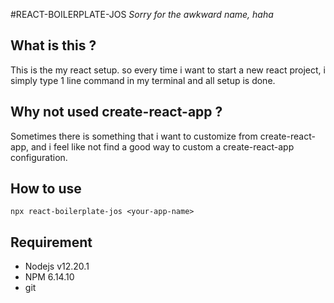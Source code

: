 #REACT-BOILERPLATE-JOS
*Sorry for the awkward name, haha*


## What is this ?
This is the my react setup. so every time i want to start a new react project, i simply type 1 line command in my terminal and all setup is done.

## Why not used create-react-app ?
Sometimes there is something that i want to customize from create-react-app, and i feel like not find a good way to custom a create-react-app configuration.

## How to use
```
npx react-boilerplate-jos <your-app-name>
```

## Requirement
* Nodejs v12.20.1
* NPM 6.14.10
* git
